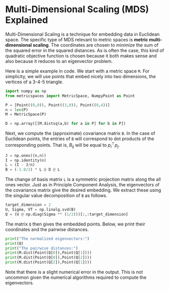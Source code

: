# Multi-Dimensional Scaling (MDS) Explained

Multi-Dimensional Scaling is a technique for embedding data in Euclidean space.
The specific type of MDS relevant to metric spaces is **metric multi-dimensional scaling**.
The coordinates are chosen to minimize the sum of the squared error in the squared distances.
As is often the case, this kind of quadratic objective function is chosen because it both makes sense and also because it reduces to an eigenvector problem.

Here is a simple example in code.
We start with a metric space `M`.
For simplicity, we will use points that embed nicely into two dimensions, the vertices of a 3-4-5 triangle.

```python {cmd}
import numpy as np
from metricspaces import MetricSpace, NumpyPoint as Point

P = [Point((0,0)), Point((3,0)), Point((0,4))]
n = len(P)
M = MetricSpace(P)
```

```python {cmd continue}
D = np.array([[M.distsq(a,b) for a in P] for b in P])
```

Next, we compute the (approximate) covariance matrix `B`.
In the case of Euclidean points, the entries of `B` will correspond to dot products of the corresponding points.
That is, $B_{ij}$ will be equal to $p_i^\top p_j$.

```python {cmd continue}
J = np.ones((n,n))
I = np.identity(n)
L = (I - J/n)
B = (-1.0/2) * L @ D @ L
```

The change of basis matrix `L` is a symmetric projection matrix along the all ones vector.
Just as in Principle Component Analysis, the eigenvectors of the covariance matrix give the desired embedding.
We extract these using the singular value decomposition of `B` as follows.

```python {cmd continue}
target_dimension = 2
U, Sigma, VT = np.linalg.svd(B)
Q = (U @ np.diag(Sigma ** (1/2)))[:,:target_dimension]
```

The matrix `Q` then gives the embedded points.
Below, we print their coordinates and the pairwise distances.

```python {cmd continue}
print("The normalized eigenvectors:")
print(Q)
print("The pairwise distances:")
print(M.dist(Point(Q[0]),Point(Q[1])))
print(M.dist(Point(Q[0]),Point(Q[2])))
print(M.dist(Point(Q[2]),Point(Q[1])))
```

Note that there is a slight numerical error in the output.
This is not uncommon given the numerical algorithms required to compute the eigenvectors.
